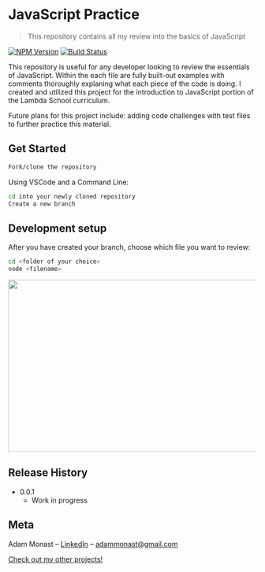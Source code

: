 # JavaScript Practice

> This repository contains all my review into the basics of JavaScript

[![NPM Version][npm-image]][npm-url]
[![Build Status][travis-image]][travis-url]

This repository is useful for any developer looking to review the essentials of JavaScript. Within the each file are fully built-out examples with comments thoroughly explaning what each piece of the code is doing. I created and utilized this project for the introduction to JavaScript portion of the Lambda School curriculum.

Future plans for this project include: adding code challenges with test files to further practice this material.

## Get Started

```sh
Fork/clone the repository
```

Using VSCode and a Command Line:

```sh
cd into your newly cloned repository
Create a new branch
```

## Development setup

After you have created your branch, choose which file you want to review:

```sh
cd <folder of your choice>
node <filename>
```

<img align="center" src=https://user-images.githubusercontent.com/57102880/94498988-8cf73e80-01c9-11eb-9b6b-afddb218296d.png width="600" height="350">

## Release History

- 0.0.1
  - Work in progress

## Meta

Adam Monast – [LinkedIn](https://www.linkedin.com/in/adam-monast/) – adammonast@gmail.com

[Check out my other projects!](https://github.com/Adammonast)

<!-- Markdown link & img dfn's -->

[npm-image]: https://img.shields.io/npm/v/datadog-metrics.svg?style=flat-square
[npm-url]: https://npmjs.org/package/datadog-metrics
[travis-image]: https://img.shields.io/travis/dbader/node-datadog-metrics/master.svg?style=flat-square
[travis-url]: https://travis-ci.org/dbader/node-datadog-metrics

